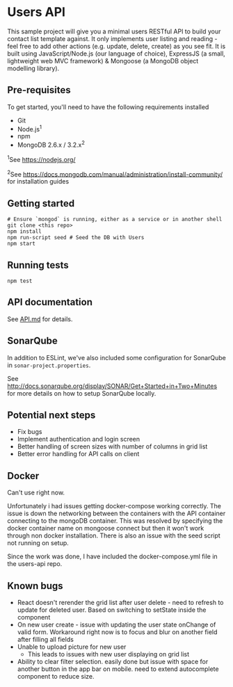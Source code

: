 # Users API

This sample project will give you a minimal users RESTful API to build your contact list template against. It only implements user listing and reading - feel free to add other actions (e.g. update, delete, create) as you see fit. It is built using JavaScript/Node.js (our language of choice), ExpressJS (a small, lightweight web MVC framework) & Mongoose (a MongoDB object modelling library).

## Pre-requisites

To get started, you'll need to have the following requirements installed

- Git
- Node.js<sup>1</sup>
- npm
- MongoDB 2.6.x / 3.2.x<sup>2</sup>

<sup>1</sup>See https://nodejs.org/

<sup>2</sup>See https://docs.mongodb.com/manual/administration/install-community/ for installation guides

## Getting started
	
	# Ensure `mongod` is running, either as a service or in another shell
	git clone <this repo>
	npm install
	npm run-script seed # Seed the DB with Users
	npm start

## Running tests

`npm test`

## API documentation

See [API.md](API.md) for details.

## SonarQube
In addition to ESLint, we've also included some configuration for SonarQube in `sonar-project.properties`.

See http://docs.sonarqube.org/display/SONAR/Get+Started+in+Two+Minutes for more details on how to setup SonarQube locally.

## Potential next steps
- Fix bugs
- Implement authentication and login screen
- Better handling of screen sizes with number of columns in grid list
- Better error handling for API calls on client

## Docker
Can't use right now.

Unfortunately i had issues getting docker-compose working correctly. The issue is down the networking between the containers with the API container connecting to the mongoDB container. This was resolved by specifying the docker container name on mongoose connect but then it won't work through non docker installation. There is also an issue with the seed script not running on setup.

Since the work was done, I have included the docker-compose.yml file in the users-api repo.

## Known bugs
- React doesn't rerender the grid list after user delete - need to refresh to update for deleted user. Based on switching to setState inside the component
- On new user create - issue with updating the user state onChange of valid form. Workaround right now is to focus and blur on another field after filling all fields
- Unable to upload picture for new user
  - This leads to issues with new user displaying on grid list
- Ability to clear filter selection. easily done but issue with space for another button in the app bar on mobile. need to extend autocomplete component to reduce size.